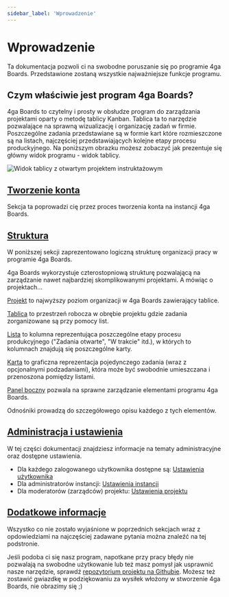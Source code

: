 ```yaml
---
sidebar_label: 'Wprowadzenie'
---
```


# Wprowadzenie
Ta dokumentacja pozwoli ci na swobodne poruszanie się po programie 4ga Boards. Przedstawione zostaną wszystkie najważniejsze funkcje programu.

## Czym właściwie jest program 4ga Boards?
4ga Boards to czytelny i prosty w obsłudze program do zarządzania projektami oparty o metodę tablicy Kanban. Tablica ta to narzędzie pozwalające na sprawną wizualizację i organizację zadań w firmie. Poszczególne zadania przedstawiane są w formie kart które rozmieszczone są na listach, najczęściej przedstawiających kolejne etapy procesu produckyjnego. Na poniższym obrazku możesz zobaczyć jak prezentuje się główny widok programu - widok tablicy.

![Widok tablicy z otwartym projektem instruktażowym](/img/mainviewgettingstarted_pl.png)

## [Tworzenie konta](./account)
Sekcja ta poprowadzi cię przez proces tworzenia konta na instancji 4ga Boards.

## [Struktura](./structure)
W poniższej sekcji zaprezentowano logiczną strukturę organizacji pracy w programie 4ga Boards.

4ga Boards wykorzystuje czterostopniową strukturę pozwalającą na zarządzanie nawet najbardziej skomplikowanymi projektami.
A mówiąc o projektach...

[Projekt](./project) to najwyższy poziom organizacji w 4ga Boards zawierający tablice.

[Tablica](./board) to przestrzeń robocza w obrębie projektu gdzie zadania zorganizowane są przy pomocy list.

[Lista](./list) to kolumna reprezentująca poszczególne etapy procesu produkcyjnego ("Zadania otwarte", "W trakcie" itd.), w których to kolumnach znajdują się poszczególne karty.

[Karta](./card) to graficzna reprezentacja pojedynczego zadania (wraz z opcjonalnymi podzadaniami), która może być swobodnie umieszczana i przenoszona pomiędzy listami.

[Panel boczny](./sidebar) pozwala na sprawne zarządzanie elementami programu 4ga Boards.

Odnośniki prowadzą do szczegółowego opisu każdego z tych elementów.

## [Administracja i ustawienia](./admin-settings)
W tej części dokumentacji znajdziesz informacje na tematy administracyjne oraz dostępne ustawienia.

- Dla każdego zalogowanego użytkownika dostępne są:
[Ustawienia użytkownika](./settings)
- Dla administratorów instancji:
[Ustawienia instancji](./instance-settings)
- Dla moderatorów (zarządców) projektu:
[Ustawienia projektu](./project-settings)
## [Dodatkowe informacje](./additional-info)
Wszystko co nie zostało wyjaśnione w poprzednich sekcjach wraz z opdowiedziami na najczęściej zadawane pytania można znaleźć na tej podstronie.

Jeśli podoba ci się nasz program, napotkane przy pracy błędy nie pozwalają na swobodne użytkowanie lub też masz pomysł jak usprawnić nasze narzędzie, sprawdź [repozytorium projektu na Githubie](https://github.com/RARgames/4gaBoards). Możesz też zostawić gwiazdkę w podziękowaniu za wysiłek włożony w stworzenie 4ga Boards, nie obrazimy się ;)
